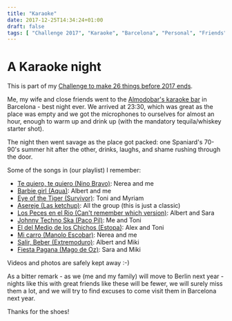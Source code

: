 ```yaml
---
title: "Karaoke"
date: 2017-12-25T14:34:24+01:00
draft: false
tags: [ "Challenge 2017", "Karaoke", "Barcelona", "Personal", "Friends" ]
---
```


# A Karaoke night

This is part of my [Challenge to make 26 things before 2017 ends](https://github.com/alignan/things-to-do/blob/master/README.md).

Me, my wife and close friends went to the [Almodobar's karaoke bar](http://www.grupalmodobar.com/almodobar/) in Barcelona - best night ever.  We arrived at 23:30, which was great as the place was empty and we got the microphones to ourselves for almost an hour, enough to warm up and drink up (with the mandatory tequila/whiskey starter shot).

The night then went savage as the place got packed: one Spaniard's 70-90's summer hit after the other, drinks, laughs, and shame rushing through the door.

Some of the songs in (our playlist) I remember:

* [Te quiero, te quiero (Nino Bravo)](https://www.youtube.com/watch?v=hR9g0Jnxr_4): Nerea and me
* [Barbie girl (Aqua)](https://www.youtube.com/watch?v=ZyhrYis509A): Albert and me
* [Eye of the Tiger (Survivor)](https://www.youtube.com/watch?v=btPJPFnesV4): Toni and Myriam
* [Asereje (Las ketchup)](https://www.youtube.com/watch?v=V0PisGe66mY): All the group (this is just a classic)
* [Los Peces en el Rio (Can't remember which version)](https://www.youtube.com/watch?v=9w8HNsAtHAY): Albert and Sara
* [Johnny Techno Ska (Paco Pil)](https://www.youtube.com/watch?v=P6ShBEtZMjs): Me and Toni
* [El del Medio de los Chichos (Estopa)](https://www.youtube.com/watch?v=A3ON8tVv4J8): Alex and Toni
* [Mi carro (Manolo Escobar)](https://www.youtube.com/watch?v=RggsvczfGm8): Nerea and me
* [Salir, Beber (Extremoduro)](https://www.youtube.com/watch?v=0I9SXxxz17U): Albert and Miki
* [Fiesta Pagana (Mago de Oz)](https://www.youtube.com/watch?v=XTO-toY3Wao): Sara and Miki

Videos and photos are safely kept away :-)

As a bitter remark - as we (me and my family) will move to Berlin next year - nights like this with great friends like these will be fewer, we will surely miss them a lot, and we will try to find excuses to come visit them in Barcelona next year.

Thanks for the shoes!